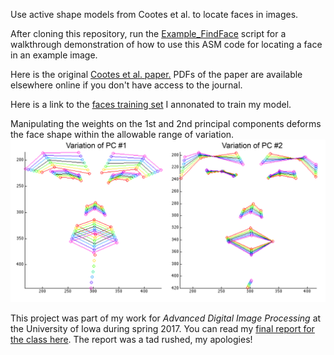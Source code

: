 Use active shape models from Cootes et al. to locate faces in images.

After cloning this repository, run the [Example_FindFace](Example_FindFace.m) script for a walkthrough demonstration of how to use this ASM code for locating a face in an example image.

Here is the original [Cootes et al. paper.](http://www.sciencedirect.com/science/article/pii/S1077314285710041) PDFs of the paper are available elsewhere online if you don't have access to the journal.

Here is a link to the [faces training set](http://robotics.csie.ncku.edu.tw/Databases/FaceDetect_PoseEstimate.htm#Our_Database_) I annonated to train my model.

Manipulating the weights on the 1st and 2nd principal components deforms the face shape within the allowable range of variation.
![Variation of the 1st and 2nd face principal components](/Media/Faces_PC_Variations.png)

This project was part of my work for *Advanced Digital Image Processing* at the University of Iowa during spring 2017. You can read my [final report for the class here](/Media/ADIP_ActiveShapeModels_FinalReport.pdf). The report was a tad rushed, my apologies!